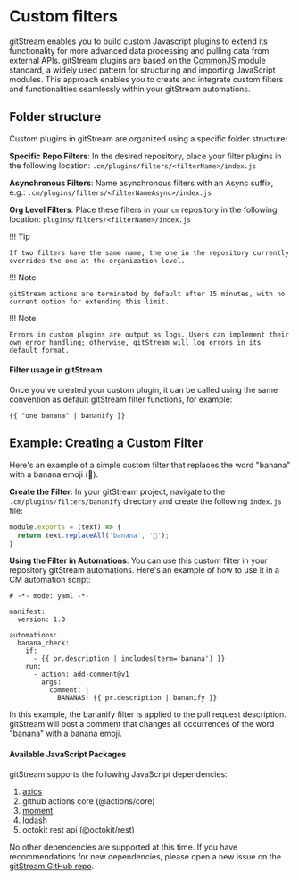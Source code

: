 # Custom filters

gitStream enables you to build custom Javascript plugins to extend its functionality for more advanced data processing and pulling data from external APIs. gitStream plugins are based on the [CommonJS](https://en.wikipedia.org/wiki/CommonJS) module standard, a widely used pattern for structuring and importing JavaScript modules. This approach enables you to create and integrate custom filters and functionalities seamlessly within your gitStream automations.

## Folder structure

Custom plugins in gitStream are organized using a specific folder structure:

**Specific Repo Filters**: In the desired repository, place your filter plugins in the following location:
```.cm/plugins/filters/<filterName>/index.js```

**Asynchronous Filters**: Name asynchronous filters with an Async suffix, e.g.:
```.cm/plugins/filters/<filterNameAsync>/index.js```

**Org Level Filters**: Place these filters in your `cm` repository in the following location:
```plugins/filters/<filterName>/index.js``` 

!!! Tip

    If two filters have the same name, the one in the repository currently overrides the one at the organization level.

!!! Note
    
    gitStream actions are terminated by default after 15 minutes, with no current option for extending this limit.

!!! Note 

    Errors in custom plugins are output as logs. Users can implement their own error handling; otherwise, gitStream will log errors in its default format.

#### Filter usage in gitStream

Once you've created your custom plugin, it can be called using the same convention as default gitStream filter functions, for example:

```{{ "one banana" | bananify }}```

## Example: Creating a Custom Filter

Here's an example of a simple custom filter that replaces the word "banana" with a banana emoji (🍌).

**Create the Filter**: In your gitStream project, navigate to the `.cm/plugins/filters/bananify` directory and create the following `index.js` file:

```js
module.exports = (text) => {
  return text.replaceAll('banana', '🍌');
}
```

**Using the Filter in Automations**: You can use this custom filter in your repository gitStream automations. Here's an example of how to use it in a CM automation script:

```yaml+jinja
# -*- mode: yaml -*-

manifest:
  version: 1.0

automations:
  banana_check:
    if:
      - {{ pr.description | includes(term='banana') }}
    run:
      - action: add-comment@v1
        args:
          comment: |
            BANANAS! {{ pr.description | bananify }}
```

In this example, the bananify filter is applied to the pull request description. gitStream will post a comment that changes all occurrences of the word "banana" with a banana emoji.


#### Available JavaScript Packages

gitStream supports the following JavaScript dependencies:

1. [axios](https://github.com/axios/axios)
2. github actions core (@actions/core)
3. [moment](https://github.com/moment/moment)
4. [lodash](https://github.com/lodash/lodash)
5. octokit rest api (@octokit/rest)

No other dependencies are supported at this time. If you have recommendations for new dependencies, please open a new issue on the [gitStream GitHub repo](https://github.com/linear-b/gitstream).
